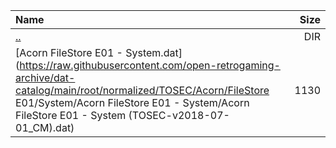 |Name|Size|
|:---|---:|
|[..](../index.html)|DIR|
|[Acorn FileStore E01 - System.dat](https://raw.githubusercontent.com/open-retrogaming-archive/dat-catalog/main/root/normalized/TOSEC/Acorn/FileStore E01/System/Acorn FileStore E01 - System/Acorn FileStore E01 - System (TOSEC-v2018-07-01_CM).dat)|1130|
